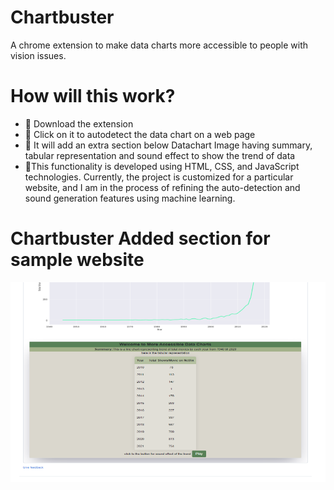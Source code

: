 # Chartbuster
A chrome extension to make data charts more accessible to people with vision issues.

# How will this work?

- 📌 Download the extension
- 📌 Click on it to autodetect the data chart on a web page
- 📌 It will add an extra section below Datachart Image having summary, tabular representation and sound effect to show the trend of data
- 📌This functionality is developed using HTML, CSS, and JavaScript technologies. Currently, the project is customized for a particular website, and I am in the process of refining the auto-detection and sound generation features using machine learning.

# Chartbuster Added section for sample website

<img align="right" alt="GIF" src="https://github.com/AyuDwi1996/Chartbuster/blob/main/After_Chartbuster.PNG" width="700" height="320" />

